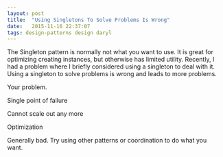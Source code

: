 ```yaml
---
layout: post
title:  "Using Singletons To Solve Problems Is Wrong"
date:   2015-11-16 22:37:07
tags: design-patterns design daryl
---
```


The Singleton pattern is normally not what you want to use. It is great for
optimizing creating instances, but otherwise has limited utility. Recently, I
had a problem where I briefly considered using a singleton to deal with it.
Using a singleton to solve problems is wrong and leads to more problems.

Your problem.

Single point of failure

Cannot scale out any more

Optimization

Generally bad. Try using other patterns or coordination to do what you want.